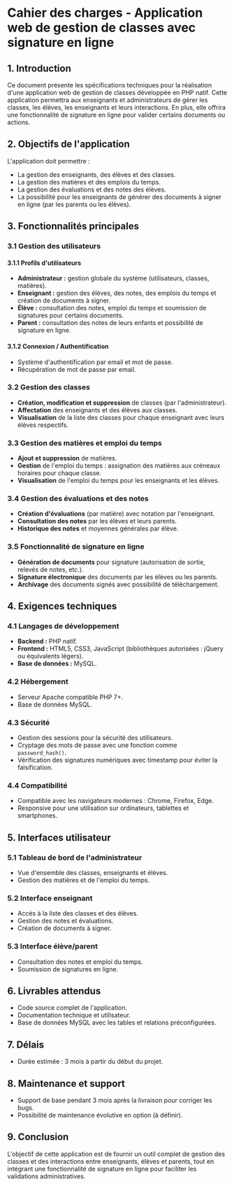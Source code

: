 # Cahier des charges - Application web de gestion de classes avec signature en ligne

## 1. Introduction
Ce document présente les spécifications techniques pour la réalisation d'une application web de gestion de classes développée en PHP natif. Cette application permettra aux enseignants et administrateurs de gérer les classes, les élèves, les enseignants et leurs interactions. En plus, elle offrira une fonctionnalité de signature en ligne pour valider certains documents ou actions.

## 2. Objectifs de l'application
L'application doit permettre :
- La gestion des enseignants, des élèves et des classes.
- La gestion des matières et des emplois du temps.
- La gestion des évaluations et des notes des élèves.
- La possibilité pour les enseignants de générer des documents à signer en ligne (par les parents ou les élèves).

## 3. Fonctionnalités principales

### 3.1 Gestion des utilisateurs
#### 3.1.1 Profils d'utilisateurs
- **Administrateur :** gestion globale du système (utilisateurs, classes, matières).
- **Enseignant :** gestion des élèves, des notes, des emplois du temps et création de documents à signer.
- **Élève :** consultation des notes, emploi du temps et soumission de signatures pour certains documents.
- **Parent :** consultation des notes de leurs enfants et possibilité de signature en ligne.

#### 3.1.2 Connexion / Authentification
- Système d'authentification par email et mot de passe.
- Récupération de mot de passe par email.

### 3.2 Gestion des classes
- **Création, modification et suppression** de classes (par l'administrateur).
- **Affectation** des enseignants et des élèves aux classes.
- **Visualisation** de la liste des classes pour chaque enseignant avec leurs élèves respectifs.

### 3.3 Gestion des matières et emploi du temps
- **Ajout et suppression** de matières.
- **Gestion** de l'emploi du temps : assignation des matières aux créneaux horaires pour chaque classe.
- **Visualisation** de l'emploi du temps pour les enseignants et les élèves.

### 3.4 Gestion des évaluations et des notes
- **Création d'évaluations** (par matière) avec notation par l'enseignant.
- **Consultation des notes** par les élèves et leurs parents.
- **Historique des notes** et moyennes générales par élève.

### 3.5 Fonctionnalité de signature en ligne
- **Génération de documents** pour signature (autorisation de sortie, relevés de notes, etc.).
- **Signature électronique** des documents par les élèves ou les parents.
- **Archivage** des documents signés avec possibilité de téléchargement.

## 4. Exigences techniques

### 4.1 Langages de développement
- **Backend :** PHP natif.
- **Frontend :** HTML5, CSS3, JavaScript (bibliothèques autorisées : jQuery ou équivalents légers).
- **Base de données :** MySQL.

### 4.2 Hébergement
- Serveur Apache compatible PHP 7+.
- Base de données MySQL.

### 4.3 Sécurité
- Gestion des sessions pour la sécurité des utilisateurs.
- Cryptage des mots de passe avec une fonction comme `password_hash()`.
- Vérification des signatures numériques avec timestamp pour éviter la falsification.

### 4.4 Compatibilité
- Compatible avec les navigateurs modernes : Chrome, Firefox, Edge.
- Responsive pour une utilisation sur ordinateurs, tablettes et smartphones.

## 5. Interfaces utilisateur

### 5.1 Tableau de bord de l'administrateur
- Vue d'ensemble des classes, enseignants et élèves.
- Gestion des matières et de l'emploi du temps.

### 5.2 Interface enseignant
- Accès à la liste des classes et des élèves.
- Gestion des notes et évaluations.
- Création de documents à signer.

### 5.3 Interface élève/parent
- Consultation des notes et emploi du temps.
- Soumission de signatures en ligne.

## 6. Livrables attendus
- Code source complet de l'application.
- Documentation technique et utilisateur.
- Base de données MySQL avec les tables et relations préconfigurées.

## 7. Délais
- Durée estimée : 3 mois à partir du début du projet.

## 8. Maintenance et support
- Support de base pendant 3 mois après la livraison pour corriger les bugs.
- Possibilité de maintenance évolutive en option (à définir).

## 9. Conclusion
L'objectif de cette application est de fournir un outil complet de gestion des classes et des interactions entre enseignants, élèves et parents, tout en intégrant une fonctionnalité de signature en ligne pour faciliter les validations administratives.